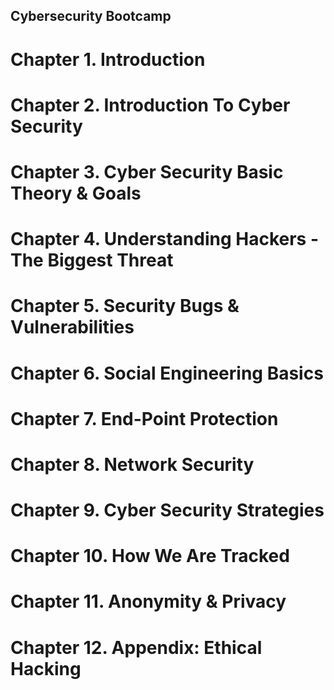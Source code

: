 ## Cybersecurity Bootcamp

# Chapter 1. Introduction

# Chapter 2. Introduction To Cyber Security

# Chapter 3. Cyber Security Basic Theory & Goals

# Chapter 4. Understanding Hackers - The Biggest Threat

# Chapter 5. Security Bugs & Vulnerabilities

# Chapter 6. Social Engineering Basics

# Chapter 7. End-Point Protection

# Chapter 8. Network Security

# Chapter 9. Cyber Security Strategies

# Chapter 10. How We Are Tracked

# Chapter 11. Anonymity & Privacy

# Chapter 12. Appendix: Ethical Hacking
